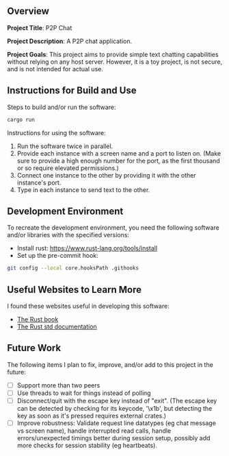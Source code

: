 ## Overview

**Project Title**: P2P Chat

**Project Description**: A P2P chat application.

**Project Goals**: This project aims to provide simple text chatting capabilities without relying on any host server. However, it is a toy project, is not secure, and is not intended for actual use.

## Instructions for Build and Use

Steps to build and/or run the software:

```bash
cargo run
```

Instructions for using the software:

1. Run the software twice in parallel.
2. Provide each instance with a screen name and a port to listen on. (Make sure to provide a high enough number for the port, as the first thousand or so require elevated permissions.)
3. Connect one instance to the other by providing it with the other instance's port.
4. Type in each instance to send text to the other.

## Development Environment

To recreate the development environment, you need the following software and/or libraries with the specified versions:

* Install rust: https://www.rust-lang.org/tools/install
* Set up the pre-commit hook:
```bash
git config --local core.hooksPath .githooks
```

## Useful Websites to Learn More

I found these websites useful in developing this software:

* [The Rust book](https://doc.rust-lang.org/book/)
* [The Rust std documentation](https://doc.rust-lang.org/std/)

## Future Work

The following items I plan to fix, improve, and/or add to this project in the future:

* [ ] Support more than two peers
* [ ] Use threads to wait for things instead of polling
* [ ] Disconnect/quit with the escape key instead of "exit". (The escape key can be detected by checking for its keycode, '\x1b', but detecting the key as soon as it's pressed requires external crates.)
* [ ] Improve robustness: Validate request line datatypes (eg chat message vs screen name), handle interrupted read calls, handle errors/unexpected timings better during session setup, possibly add more checks for session stability (eg heartbeats).
